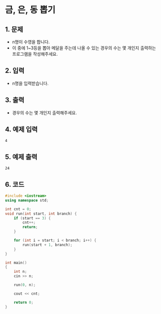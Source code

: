 # 금, 은, 동 뽑기 #

## 1. 문제
- n명이 수영을 합니다.
- 이 중에 1~3등을 뽑아 메달을 주는데 나올 수 있는 경우의 수는 몇 개인지 출력하는 프로그램을 작성해주세요.

## 2. 입력
- n명을 입력받습니다.

## 3. 출력
- 경우의 수는 몇 개인지 출력해주세요.

## 4. 예제 입력
```
4
```

## 5. 예제 출력
```
24
```

## 6. 코드

```c++
#include <iostream>
using namespace std;

int cnt = 0;
void run(int start, int branch) {
    if (start == 3) {
        cnt++;
        return;
    }

    for (int i = start; i < branch; i++) {
        run(start + 1, branch);
    }
}

int main()
{
    int n;
    cin >> n;

    run(0, n);

    cout << cnt;

    return 0;
}
```
